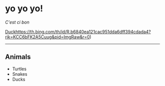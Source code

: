 # yo yo yo!

*C'est ci bon*

[Duck](https://th.bing.com/th/id/R.b6840ea121cac951dda6dff394cdada4?rik=KCC6bFK2A5Cuug&pid=ImgRaw&r=0)https://th.bing.com/th/id/R.b6840ea121cac951dda6dff394cdada4?rik=KCC6bFK2A5Cuug&pid=ImgRaw&r=0)

---

## Animals
* Turtles
* Snakes
* Ducks
